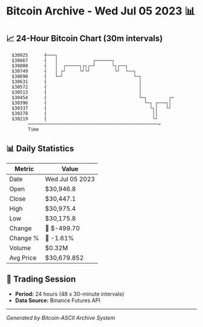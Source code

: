 # Bitcoin Archive - Wed Jul 05 2023 📊

## 📈 24-Hour Bitcoin Chart (30m intervals)

```
  $30925      ┼───┐                                            
  $30867      ┤   │             ┌──────┐                       
  $30808      ┤   │  ┌─────┐┌┐┌─┘      └┐┌──┐                  
  $30749      ┤   │ ┌┘     └┘└┘         └┘  └──┐               
  $30690      ┤   └─┘                          └─┐             
  $30631      ┤                                  │             
  $30572      ┤                                  │             
  $30513      ┤                                  │             
  $30454      ┤                                  └─┐        ┌─ 
  $30396      ┤                                    └─┐ ┌───┐│  
  $30337      ┤                                      └┐│   └┘  
  $30278      ┤                                       ││       
  $30219      ┤                                       └┘       
        ────────────────────────────────────────────────→
        Time
```

## 📊 Daily Statistics

| Metric | Value |
|--------|-------|
| Date | Wed Jul 05 2023 |
| Open | $30,946.8 |
| Close | $30,447.1 |
| High | $30,975.4 |
| Low | $30,175.8 |
| Change | 🔴 $-499.70 |
| Change % | 🔴 -1.61% |
| Volume | $0.32M |
| Avg Price | $30,679.852 |

## 📅 Trading Session

- **Period:** 24 hours (48 x 30-minute intervals)
- **Data Source:** Binance Futures API

---
*Generated by Bitcoin-ASCII Archive System*
